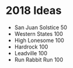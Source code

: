 # 2018 Ideas

* San Juan Solstice 50
* Western States 100
* High Lonesome 100
* Hardrock 100
* Leadville 100
* Run Rabbit Run 100
